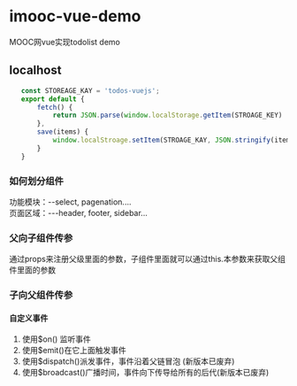 # imooc-vue-demo
MOOC网vue实现todolist demo  
## localhost
```javascript
   const STOREAGE_KAY = 'todos-vuejs';
   export default {
       fetch() {
           return JSON.parse(window.localStorage.getItem(STROAGE_KEY) || '[]')
       },
       save(items) {
           window.localStroage.setItem(STROAGE_KAY, JSON.stringify(items))
       }
   } 
```
### 如何划分组件
功能模块：--select, pagenation....  
页面区域：---header, footer, sidebar...  
### 父向子组件传参
通过props来注册父级里面的参数，子组件里面就可以通过this.本参数来获取父组件里面的参数
### 子向父组件传参
#### 自定义事件
1. 使用$on() 监听事件  
2. 使用$emit()在它上面触发事件  
3. 使用$dispatch()派发事件，事件沿着父链冒泡  (新版本已废弃)
4. 使用$broadcast()广播时间，事件向下传导给所有的后代(新版本已废弃)
